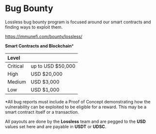 # Bug Bounty

Lossless bug bounty program is focused around our smart contracts and finding ways to exploit them.

<https://immunefi.com/bounty/lossless/>

**Smart Contracts and Blockchain**\*

| Level |  |
| :--- | :--- |
| Critical | up to USD $50,000 |
| High | USD $20,000 |
| Medium | USD $3,000 |
| Low | USD $1,000 |

\*All bug reports must include a Proof of Concept demonstrating how the vulnerability can be exploited to be eligible for a reward. This may be a smart contract itself or a transaction.

All payouts are done by the **Lossless** team and are pegged to the **USD** values set here and are payable in **USDT** or **UDSC**.

